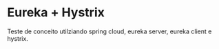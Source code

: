 # Eureka + Hystrix

Teste de conceito utilziando spring cloud, eureka server, eureka client e hystrix. 
